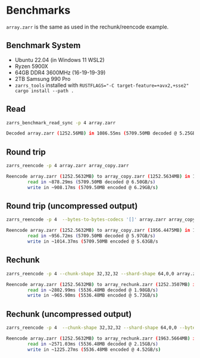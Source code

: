 
# Benchmarks
`array.zarr` is the same as used in the rechunk/reencode example.

## Benchmark System
- Ubuntu 22.04 (in Windows 11 WSL2)
- Ryzen 5900X
- 64GB DDR4 3600MHz (16-19-19-39)
- 2TB Samsung 990 Pro
- `zarrs_tools` installed with `RUSTFLAGS="-C target-feature=+avx2,+sse2" cargo install --path .`

## Read
```bash
zarrs_benchmark_read_sync -p 4 array.zarr
```

```bash
Decoded array.zarr (1252.56MB) in 1086.55ms (5709.50MB decoded @ 5.25GB/s)
```

## Round trip
```bash
zarrs_reencode -p 4 array.zarr array_copy.zarr
```

```bash
Reencode array.zarr (1252.5632MB) to array_copy.zarr (1252.5634MB) in 1786.47ms
        read in ~878.29ms (5709.50MB decoded @ 6.50GB/s)
        write in ~908.17ms (5709.50MB encoded @ 6.29GB/s)
```

## Round trip (uncompressed output)
```bash
zarrs_reencode -p 4  --bytes-to-bytes-codecs '[]' array.zarr array_copy.zarr
```

```bash
Reencode array.zarr (1252.5632MB) to array_copy.zarr (1956.4475MB) in 1971.09ms
        read in ~956.72ms (5709.50MB decoded @ 5.97GB/s)
        write in ~1014.37ms (5709.50MB encoded @ 5.63GB/s
```

## Rechunk
```bash
zarrs_reencode -p 4 --chunk-shape 32,32,32 --shard-shape 64,0,0 array.zarr array_rechunk.zarr
```

```bash
Reencode array.zarr (1252.5632MB) to array_rechunk.zarr (1252.3507MB) in 3768.89ms
        read in ~2802.99ms (5536.48MB decoded @ 1.98GB/s)
        write in ~965.90ms (5536.48MB encoded @ 5.73GB/s)
```

## Rechunk (uncompressed output)
```bash
zarrs_reencode -p 4  --chunk-shape 32,32,32 --shard-shape 64,0,0 --bytes-to-bytes-codecs '[]' array.zarr array_rechunk.zarr
```

```bash
Reencode array.zarr (1252.5632MB) to array_rechunk.zarr (1963.5664MB) in 3796.30ms
        read in ~2571.03ms (5536.48MB decoded @ 2.15GB/s)
        write in ~1225.27ms (5536.48MB encoded @ 4.52GB/s)
```
